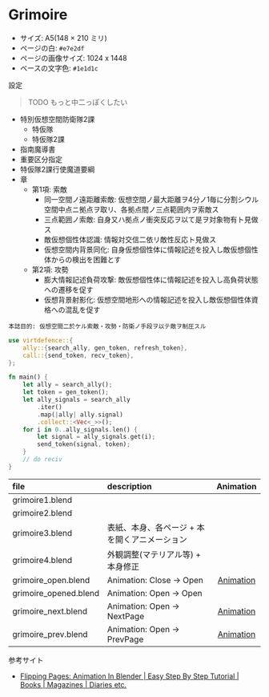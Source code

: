 # Grimoire

+ サイズ: A5(148 × 210 ミリ)
+ ページの白: `#e7e2df`
+ ページの画像サイズ: 1024 x 1448
+ ベースの文字色: `#1e1d1c`

設定

> TODO もっと中二っぽくしたい

+ 特別仮想空間防衛隊2課
  + 特仮隊
  + 特仮隊2課
+ 指南魔導書
+ 重要区分指定
+ 特仮隊2課行使魔道要綱
+ 章
  + 第1項: 索敵
    + 同一空間ノ遠距離索敵: 仮想空間ノ最大距離ヲ4分ノ1毎に分割シウル空間中点ニ拠点ヲ取リ、各拠点間ノ三点範囲内ヲ索敵ス
    + 三点範囲ノ索敵: 自身又ハ拠点ノ衝突反応ヲ以て是ヲ対象物有ト見做ス
    + 敵仮想個性体認識: 情報対交信二依リ敵性反応ト見做ス
    + 仮想空間内背景同化: 自身仮想個性体に情報記述を投入し敵仮想個性体からの検出を困難とす
  + 第2項: 攻勢
    + 膨大情報記述負荷攻撃: 敵仮想個性体に情報記述を投入し高負荷状態への遷移を促す
    + 仮想背景射影化: 仮想空間地形への情報記述を投入し敵仮想個性体資格への混乱を促す

```text
本誌目的: 仮想空間二於ケル索敵・攻勢・防衛ノ手段ヲ以テ敵ヲ制圧スル
```

```rust
use virtdefence::{
    ally::{search_ally, gen_token, refresh_token},
    call::{send_token, recv_token},
};

fn main() {
    let ally = search_ally();
    let token = gen_token();
    let ally_signals = search_ally
        .iter()
        .map(|ally| ally.signal)
        .collect::<Vec<_>>();
    for i in 0..ally_signals.len() {
        let signal = ally_signals.get(i);
        send_token(signal, token);
    }
    // do reciv
}
```

| file | description | Animation |
| :----- | :----- | :----: |
| grimoire1.blend || |
| grimoire2.blend || |
| grimoire3.blend | 表紙、本身、各ページ + 本を開くアニメーション | |
| grimoire4.blend | 外観調整(マテリアル等) + 本身修正 | |
| grimoire_open.blend | Animation: Close -> Open | [Animation](./imgs/gremoire_open.mp4) |
| grimoire_opened.blend | Animation: Open -> Open | |
| grimoire_next.blend | Animation: Open -> NextPage | [Animation](./imgs/grimoire_next.mp4) |
| grimoire_prev.blend | Animation: Open -> PrevPage | [Animation](./imgs/grimoire_prev.mp4) |


参考サイト

+ [Flipping Pages: Animation In Blender | Easy Step By Step Tutorial | Books | Magazines | Diaries etc.](https://youtu.be/ijRabIP8GnA?si=WzjXNqFs5Id69RGn)